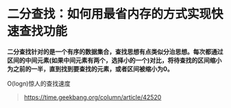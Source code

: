 # 二分查找：如何用最省内存的方式实现快速查找功能

**二分查找针对的是一个有序的数据集合，查找思想有点类似分治思想。每次都通过区间的中间元素(如果中间元素有两个，选择小的一个)对比，将待查找的区间缩小为之前的一半，直到找到要查找的元素，或者区间被缩小为0。**

O(logn)惊人的查找速度





> https://time.geekbang.org/column/article/42520